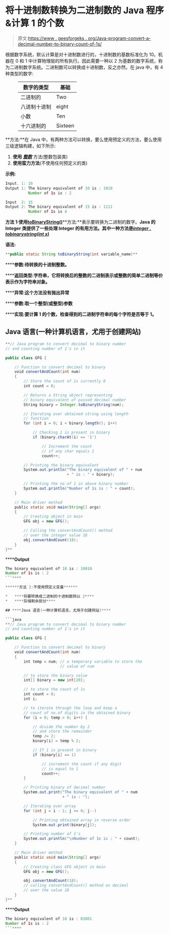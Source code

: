# 将十进制数转换为二进制数的 Java 程序&计算 1 的个数

> 原文:[https://www . geesforgeks . org/Java-program-convert-a-decimal-number-to-binary-count-of-1s/](https://www.geeksforgeeks.org/java-program-to-convert-a-decimal-number-to-binary-count-the-number-of-1s/)

根据数字系统，默认计算是对十进制数进行的，十进制数的基数标准化为 10。机器在 0 和 1 中计算物理层的所有执行。因此需要一种以 2 为基数的数字系统，称为二进制数字系统。二进制数可以转换成十进制数，反之亦然。在 java 中，有 4 种类型的数字:

<figure class="table">

| 数字的类型 | 基础 |
| --- | --- |
| 二进制的 | Two |
| 八进制十进制 | eight |
| 小数 | Ten |
| 十六进制的 | Sixteen |

</figure>

**方法:**在 Java 中，有两种方法可以转换，要么使用预定义的方法，要么使用三级逻辑构建，如下所示:

1.  **使用** [***整数***](https://www.geeksforgeeks.org/java-lang-integer-tobinarystring-method/) 方法(整数包装类)
2.  **使用蛮力方法**(不使用任何预定义的类)

**示例:**

```java
Input. 1: 10
Output 1: The binary equivalent of 10 is : 1010
          Number of 1s is : 2

Input  2: 15
Output 2: The binary equivalent of 15 is : 1111
          Number of 1s is 4

```

**方法 1:使用**[**toBinaryString()**](https://www.geeksforgeeks.org/java-lang-integer-class-methods/)**方法:**表示要转换为二进制的数字。**Java 的 Integer 类提供了一些处理 Integer 的有用方法。其中一种方法是[*integer . tobinarystring(int x)*](https://www.geeksforgeeks.org/java-lang-integer-tobinarystring-method/)**

******语法:******

```java
**public static String toBinaryString(int variable_name)**
```

******参数:**待转换的十进制整数。****

******返回类型:**字符串，它将转换后的整数的二进制表示或整数的简单二进制等价表示作为字符串对象。****

******异常:**这个方法没有抛出异常****

******参数:**取一个整型(或整型)参数****

******实现:**要计算 1 的个数，检查得到的二进制字符串的每个字符是否等于 1。****

## ****Java 语言(一种计算机语言，尤用于创建网站)****

```java
**// Java program to convert decimal to binary number
// and counting number of 1's in it

public class GFG {

    // Function to convert decimal to binary
    void convertAndCount(int num)
    {
        // Store the count of 1s currently 0
        int count = 0;

        // Returns a String object representing
        // binary equivalent of passed decimal number
        String binary = Integer.toBinaryString(num);

        // Iterating over obtained string using length
        // function
        for (int i = 0; i < binary.length(); i++)

            // Checking 1 is present in binary
            if (binary.charAt(i) == '1')

                // Increment the count
                // if any char equals 1
                count++;

        // Printing the binary equivalent
        System.out.println("The binary equivalent of " + num
                           + " is : " + binary);

        // Printing the no of 1 in above binary number
        System.out.println("Number of 1s is : " + count);
    }

    // Main driver method
    public static void main(String[] args)
    {
        // Creating object in main
        GFG obj = new GFG();

        // Calling the convertAndCount() method
        // over the integer value 18
        obj.convertAndCount(18);
    }
}**
```

******Output**

```java
The binary equivalent of 18 is : 10010
Number of 1s is : 2
```**** 

******方法 2:不使用预定义变量******

*   ****将要转换成二进制的十进制数除以 2****
*   ****存储剩余部分****

## ****Java 语言(一种计算机语言，尤用于创建网站)****

```java
**// Java program to convert decimal to binary number
// and counting number of 1's in it

public class GFG {

    // Function to convert decimal to binary
    void convertAndCount(int num)
    {
        int temp = num; // a temporary variable to store the
                        // value of num

        // to store the binary value
        int[] binary = new int[20];

        // to store the count of 1s
        int count = 0;
        int i;

        // to iterate through the loop and keep a
        // count of no.of digits in the obtained binary
        for (i = 0; temp > 0; i++) {

            // divide the number by 2
            // and store the remainder
            temp /= 2;
            binary[i] = temp % 2;

            // If 1 is present in binary
            if (binary[i] == 1)

                // increment the count if any digit
                // is equal to 1
                count++;
        }

        // Printing binary of decimal number
        System.out.print("The binary equivalent of " + num
                         + " is : ");

        // Iterating over array
        for (int j = i - 1; j >= 0; j--)

            // Printing obtained array in reverse order
            System.out.print(binary[j]);

        // Printing number of 1's
        System.out.println("\nNumber of 1s is : " + count);
    }

    // Main driver method
    public static void main(String[] args)
    {
        // Creating class GFG object in main
        GFG obj = new GFG();

        obj.convertAndCount(18);
        // calling convertAndCount() method on decimal
        // over the value 18
    }
}**
```

******Output**

```java
The binary equivalent of 18 is : 01001
Number of 1s is : 2
```****